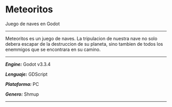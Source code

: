 # Meteoritos
Juego de naves en Godot

***
Meteoritos es un juego de naves. La tripulacion de nuestra nave no solo debera escapar de la destruccion de su planeta, sino tambien de todos los enemmigos que se encontrara en su camino.
***
***Engine:*** Godot v3.3.4

***Lenguaje:*** GDScript

***Plataforma:*** PC

***Genero:*** Shmup
***
